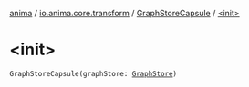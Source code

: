 [anima](../../index.md) / [io.anima.core.transform](../index.md) / [GraphStoreCapsule](index.md) / [&lt;init&gt;](./-init-.md)

# &lt;init&gt;

`GraphStoreCapsule(graphStore: `[`GraphStore`](../../io.anima.core.store/-graph-store/index.md)`)`